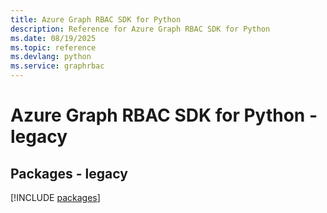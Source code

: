 ```yaml
---
title: Azure Graph RBAC SDK for Python
description: Reference for Azure Graph RBAC SDK for Python
ms.date: 08/19/2025
ms.topic: reference
ms.devlang: python
ms.service: graphrbac
---
```

# Azure Graph RBAC SDK for Python - legacy
## Packages - legacy
[!INCLUDE [packages](graph-rbac-index.md)]